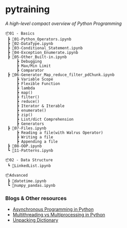 # pytraining

*A high-level compact overview of Python Programming*
```
📦01 - Basics
 ┣ 📜01-Python_Operators.ipynb
 ┣ 📜02-DataType.ipynb
 ┣ 📜03-Conditional_Statement.ipynb
 ┣ 📜04-Exception_Enumerate.ipynb
 ┣ 📜05-Other_Built-in.ipynb
     ┣ Debugging
     ┣ Max/Min Limit 
     ┣ Comparator
 ┣ 📜06-Generator_Map_reduce_filter_pdChunk.ipynb
     ┣ Variable Scope
     ┣ Flexible Function
     ┣ lambda
     ┣ map()
     ┣ filter()
     ┣ reduce()
     ┣ Iterator & Iterable
     ┣ enumerate()
     ┣ zip()
     ┣ List/dict Comprehension
     ┣ Generators
 ┣ 📜07-Files.ipynb
     ┣ Reading a file(with Walrus Operator)
     ┣ Writing a file
     ┣ Appending a file 
 ┣ 📜08-OOP.ipynb
 ┗ 📜11-Patterns.ipynb
 
📦02 - Data Structure
 ┗ 📜LinkedList.ipynb
 
📦Advanced
 ┣ 📜datetime.ipynb
 ┗ 📜numpy_pandas.ipynb
```

### Blogs & Other resources
- [Asynchronous Programming in Python](https://medium.com/velotio-perspectives/an-introduction-to-asynchronous-programming-in-python-af0189a88bbb) 
- [Multithreading vs Multiprocessing in Python](https://www.geeksforgeeks.org/difference-between-multithreading-vs-multiprocessing-in-python/)
- [Unpacking Dictionary](https://realpython.com/iterate-through-dictionary-python/#using-the-dictionary-unpacking-operator)
